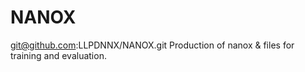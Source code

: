 # NANOX
git@github.com:LLPDNNX/NANOX.git
Production of nanox &amp; files for training and evaluation.


